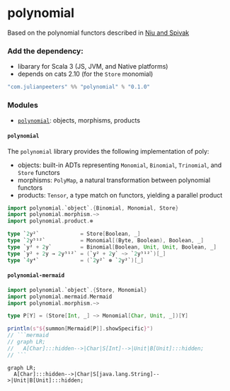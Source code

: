 # polynomial

Based on the polynomial functors described in [Niu and Spivak](https://topos.site/poly-book.pdf)

### Add the dependency:
 - libarary for Scala 3 (JS, JVM, and Native platforms)
 - depends on cats 2.10 (for the `Store` monomial)
 
```scala
"com.julianpeeters" %% "polynomial" % "0.1.0"
```

### Modules
 - [`polynomial`](#polynomial-1): objects, morphisms, products

#### `polynomial`

The `polynomial` library provides the following implementation of poly:
 - objects: built-in ADTs representing `Monomial`, `Binomial`, `Trinomial`, and `Store` functors
 - morphisms: `PolyMap`, a natural transformation between polynomial functors
 - products: `Tensor`, a type match on functors, yielding a parallel product

```scala
import polynomial.`object`.{Binomial, Monomial, Store}
import polynomial.morphism.~>
import polynomial.product.⊗

type `2y²`             = Store[Boolean, _]
type `2y⁵¹²`           = Monomial[(Byte, Boolean), Boolean, _]
type `y² + 2y`         = Binomial[Boolean, Unit, Unit, Boolean, _]
type `y² + 2y → 2y⁵¹²` = (`y² + 2y` ~> `2y⁵¹²`)[_]
type `4y⁴`             = (`2y²` ⊗ `2y²`)[_]
```

#### `polynomial-mermaid`

```scala
import polynomial.`object`.{Store, Monomial}
import polynomial.mermaid.Mermaid
import polynomial.morphism.~>

type P[Y] = (Store[Int, _] ~> Monomial[Char, Unit, _])[Y]

println(s"${summon[Mermaid[P]].showSpecific}")
// ```mermaid
// graph LR;
//   A[Char]:::hidden-->|Char|S[Int]-->|Unit|B[Unit]:::hidden;
// ```
```

```mermaid
graph LR;
  A[Char]:::hidden-->|Char|S[java.lang.String]-->|Unit|B[Unit]:::hidden;
```
